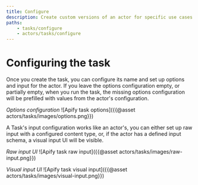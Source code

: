 ```yaml
---
title: Configure
description: Create custom versions of an actor for specific use cases. Set a task's name and input parameters.
paths:
    - tasks/configure
    - actors/tasks/configure
---
```


# [](#configuring-the-task)Configuring the task

Once you create the task, you can configure its name and set up options and input for the actor. If you leave the options configuration empty, or partially empty, when you run the task, the missing options configuration will be prefilled with values from the actor's configuration.

*Options configuration*
![Apify task options]({{@asset actors/tasks/images/options.png}})

A Task's input configuration works like an actor's, you can either set up raw input with a configured content type, or, if the actor has a defined input schema, a visual input UI will be visible.

*Raw input UI*
![Apify task raw input]({{@asset actors/tasks/images/raw-input.png}})

*Visual input UI*
![Apify task visual input]({{@asset actors/tasks/images/visual-input.png}})
